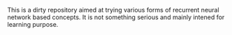 This is a dirty repository aimed at trying various forms of recurrent neural network based concepts. It is not something serious and mainly intened for learning purpose.
